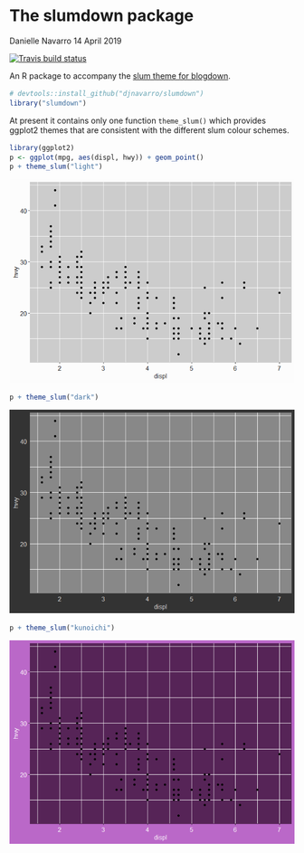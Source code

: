 The slumdown package
================
Danielle Navarro
14 April 2019

[![Travis build
status](https://travis-ci.org/djnavarro/slumdown.svg?branch=master)](https://travis-ci.org/djnavarro/slumdown)

An R package to accompany the [slum theme for
blogdown](https://github.com/djnavarro/hugo-slum).

``` r
# devtools::install_github("djnavarro/slumdown")
library("slumdown")
```

At present it contains only one function `theme_slum()` which provides
ggplot2 themes that are consistent with the different slum colour
schemes.

``` r
library(ggplot2)
p <- ggplot(mpg, aes(displ, hwy)) + geom_point()
p + theme_slum("light")
```

![](README_files/figure-gfm/unnamed-chunk-1-1.png)<!-- -->

``` r
p + theme_slum("dark")
```

![](README_files/figure-gfm/unnamed-chunk-1-2.png)<!-- -->

``` r
p + theme_slum("kunoichi")
```

![](README_files/figure-gfm/unnamed-chunk-1-3.png)<!-- -->
